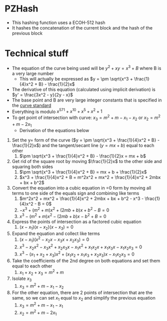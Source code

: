 # PZHash
- This hashing function uses a ECOH-512 hash
- It hashes the concatenation of the current block and the hash of the previous block

# Technical stuff
- The equation of the curve being used will be $y^2 + xy = x^3 + B$ where B is a very large number
	- This will actually be expressed as $y = \pm \sqrt{x^3 + \frac{1}{4}x^2 + B} - \frac{1}{2}x$
- The derivative of this equation (calculated using implicit derivation) is $y' = \frac{3x^2 - y}{2y - x}$
- The base point and B are very large integer constants that is specified in the [curve standard](https://neuromancer.sk/std/nist/B-571)
- Everything is modulo $x^{571} + x^{10} + x^{5} + x^{2} + 1$
- To get point of intersection with curve: $x_3 = m^2 + m-x_1 - x_2$ or $x_2 = m^2 + m - 2x_1$
	- Derivation of the equations below

1. Set the y= form of the curve ($y = \pm \sqrt{x^3 + \frac{1}{4}x^2 + B} - \frac{1}{2}x$) and the tangent/secant line ($y = mx + b$) equal to each other
	1. $\pm \sqrt{x^3 + \frac{1}{4}x^2 + B} - \frac{1}{2}x = mx + b$
2. Get rid of the square root by moving $\frac{1}{2}x$ to the other side and squaring both sides
	1. $\pm \sqrt{x^3 + \frac{1}{4}x^2 + B} = mx + b + \frac{1}{2}x$
	2. $x^3 + \frac{1}{4}x^2 + B = m^2x^2 + mx^2 + \frac{1}{4}x^2 + 2mbx + bx + b^2$
3. Convert the equation into a cubic equation in =0 form by moving all terms to one side of the equals sign and combining like terms
	1. $m^2x^2 + mx^2 + \frac{1}{4}x^2 + 2mbx + bx + b^2 - x^3 - \frac{1}{4}x^2 - B = 0$
	2. $-x^3 + (m^2 + m)x^2 + (2mb + b)x + b^2 - B = 0$
	3. $x^3 - (m^2 + m)x^2 - (2mb + b)x - b^2 + B = 0$
4. Express the points of intersection as a factored cubic equation
	1. $(x - x_1)(x - x_2)(x - x_3) = 0$
5. Expand the equation and collect like terms
	1. $(x - x_1)(x^2 - x_2x - x_3x + x_2x_3) = 0$
	2. $x^3 - x_2x^2 - x_3x^2 + x_2x_3x - x_1x^2 + x_1x_2x + x_1x_3x - x_1x_2x_3 = 0$
	3. $x^3 - (x_1 + x_2 + x_3)x^2 + (x_1x_2 + x_1x_3 + x_2x_3)x - x_1x_2x_3 = 0$
6. Take the coefficients of the 2nd degree on both equations and set them equal to each other
	1. $x_1 + x_2 + x_3 = m^2 + m$
7. Isolate $x_3$
	1. $x_3 = m^2 + m - x_1 - x_2$
8. For the other equation, there are 2 points of intersection that are the same, so we can set $x_1$ equal to $x_2$ and simplify the previous equation
	1. $x_3 = m^2 + m - x_1 - x_1$
	2. $x_2 = m^2 + m - 2x_1$
